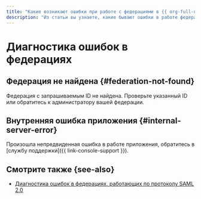 ```yaml
---
title: "Какие возникают ошибки при работе с федерациями в {{ org-full-name }}"
description: "Из статьи вы узнаете, какие бывают ошибки в работе федераций."
---
```


# Диагностика ошибок в федерациях

## Федерация не найдена {#federation-not-found}

Федерация с запрашиваемым ID не найдена. Проверьте указанный ID или обратитесь к администратору вашей федерации.

## Внутренняя ошибка приложения {#internal-server-error}

Произошла непредвиденная ошибка в работе приложения, обратитесь в [службу поддержки]({{ link-console-support }}).

## Смотрите также {see-also}

* [Диагностика ошибок в федерациях, работающих по протоколу SAML 2.0](saml-diagnostics.md)
